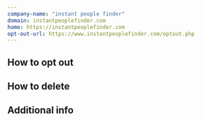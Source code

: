 ```yaml
---
company-name: "instant people finder"
domain: instantpeoplefinder.com
home: https://instantpeoplefinder.com
opt-out-url: https://www.instantpeoplefinder.com/optout.php
---
```

## How to opt out




## How to delete




## Additional info

















